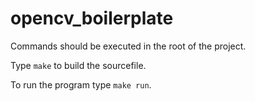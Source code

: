 # opencv_boilerplate

Commands should be executed in the root of the project.

Type `make` to build the sourcefile.

To run the program type `make run`.
